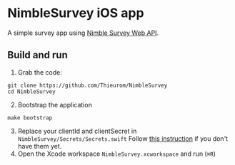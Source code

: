 # NimbleSurvey iOS app

A simple survey app using [Nimble Survey Web API](https://github.com/nimblehq/nimble-survey-web).

## Build and run
1. Grab the code:
```
git clone https://github.com/Thieurom/NimbleSurvey
cd NimbleSurvey
```
2. Bootstrap the application
```
make bootstrap
```
3. Replace your clientId and clientSecret in `NimbleSurvey/Secrets/Secrets.swift`
Follow [this instruction](https://github.com/nimblehq/nimble-survey-web/wiki/Authentication) if you don't have them yet.
4. Open the Xcode workspace `NimbleSurvey.xcworkspace` and run (`⌘R`)
